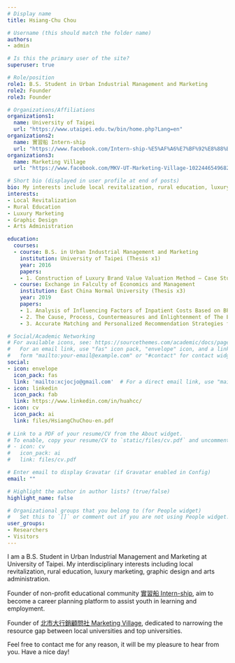 ```yaml
---
# Display name
title: Hsiang-Chu Chou

# Username (this should match the folder name)
authors:
- admin

# Is this the primary user of the site?
superuser: true

# Role/position
role1: B.S. Student in Urban Industrial Management and Marketing
role2: Founder
role3: Founder

# Organizations/Affiliations
organizations1:
  name: University of Taipei
  url: "https://www.utaipei.edu.tw/bin/home.php?Lang=en"
organizations2:
  name: 實習船 Intern-ship
  url: "https://www.facebook.com/Intern-ship-%E5%AF%A6%E7%BF%92%E8%88%B9-419545985123665/"
organizations3:
  name: Marketing Village
  url: "https://www.facebook.com/MKV-UT-Marketing-Village-102244654968249"

# Short bio (displayed in user profile at end of posts)
bio: My interests include local revitalization, rural education, luxury marketing and arts administration. 
interests:
- Local Revitalization
- Rural Education
- Luxury Marketing
- Graphic Design
- Arts Administration

education:
  courses:
  - course: B.S. in Urban Industrial Management and Marketing
    institution: University of Taipei (Thesis x1)
    year: 2016
    papers:
    - 1. Construction of Luxury Brand Value Valuation Method – Case Study of Jo Malone
  - course: Exchange in Falculty of Economics and Management
    institution: East China Normal University (Thesis x3)
    year: 2019
    papers:
    - 1. Analysis of Influencing Factors of Inpatient Costs Based on BP Neural Network
    - 2. The Cause, Process, Countermeasures and Enlightenment of The European Debt Crisis in 2010
    - 3. Accurate Matching and Personalized Recommendation Strategies for E-commerce Operations

# Social/Academic Networking
# For available icons, see: https://sourcethemes.com/academic/docs/page-builder/#icons
#   For an email link, use "fas" icon pack, "envelope" icon, and a link in the
#   form "mailto:your-email@example.com" or "#contact" for contact widget.
social:
- icon: envelope
  icon_pack: fas
  link: 'mailto:xcjocjo@gmail.com'  # For a direct email link, use "mailto:test@example.org".
- icon: linkedin
  icon_pack: fab
  link: https://www.linkedin.com/in/huahcc/
- icon: cv
  icon_pack: ai
  link: files/HsiangChuChou-en.pdf
 
# Link to a PDF of your resume/CV from the About widget.
# To enable, copy your resume/CV to `static/files/cv.pdf` and uncomment the lines below.
# - icon: cv
#   icon_pack: ai
#   link: files/cv.pdf

# Enter email to display Gravatar (if Gravatar enabled in Config)
email: ""

# Highlight the author in author lists? (true/false)
highlight_name: false

# Organizational groups that you belong to (for People widget)
#   Set this to `[]` or comment out if you are not using People widget.
user_groups:
- Researchers
- Visitors
---
```


I am a B.S. Student in Urban Industrial Management and Marketing at University of Taipei. My interdisciplinary interests including local revitalization, rural education, luxury marketing, graphic design and arts administration.

Founder of non-profit educational community <a href="https://www.facebook.com/Intern-ship-%E5%AF%A6%E7%BF%92%E8%88%B9-419545985123665/">實習船 Intern-ship</a>, aim to become a career planning platform to assist youth in learning and employment.

Founder of <a href="https://www.facebook.com/MKV-UT-Marketing-Village-102244654968249">北市大行銷顧問社 Marketing Village</a>, dedicated to narrowing the resource gap between local universities and top universities.

Feel free to contact me for any reason, it will be my pleasure to hear from you. Have a nice day!